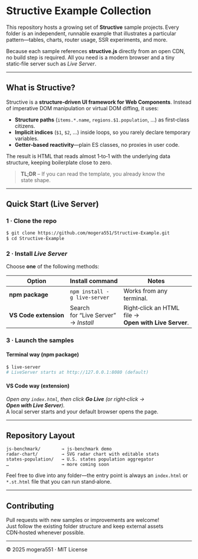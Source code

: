 # Structive Example Collection

This repository hosts a growing set of **Structive** sample projects. Every folder is an independent, runnable example that illustrates a particular pattern—tables, charts, router usage, SSR experiments, and more.

Because each sample references **structive.js** directly from an open CDN, no build step is required. All you need is a modern browser and a tiny static‑file server such as *Live Server*.

---
## What is Structive?
Structive is a **structure‑driven UI framework for Web Components**. Instead of imperative DOM manipulation or virtual DOM diffing, it uses:

* **Structure paths** (`items.*.name`, `regions.$1.population`, …) as first‑class citizens.
* **Implicit indices** (`$1`, `$2`, …) inside loops, so you rarely declare temporary variables.
* **Getter‑based reactivity**—plain ES classes, no proxies in user code.

The result is HTML that reads almost 1‑to‑1 with the underlying data structure, keeping boilerplate close to zero.

> **TL;DR** – If you can read the template, you already know the state shape.

---
## Quick Start (Live Server)

### 1 · Clone the repo
```bash
$ git clone https://github.com/mogera551/Structive-Example.git
$ cd Structive-Example
```

### 2 · Install *Live Server*
Choose **one** of the following methods:

| Option | Install command | Notes |
|--------|----------------|-------|
| **npm package** | `npm install -g live-server` | Works from any terminal. |
| **VS Code extension** | Search for “Live Server” → *Install* | Right‑click an HTML file → **Open with Live Server**. |

### 3 · Launch the samples

#### Terminal way (npm package)
```bash
$ live-server
# LiveServer starts at http://127.0.0.1:8080 (default)
```

#### VS Code way (extension)
*Open any `index.html`, then click **Go Live** (or right‑click → **Open with Live Server**).*  
A local server starts and your default browser opens the page.

---
## Repository Layout
```
js-benchmark/        → js-benchmark demo
radar-chart/         → SVG radar chart with editable stats
states-population/   → U.S. states population aggregator
…                    → more coming soon
```
Feel free to dive into any folder—the entry point is always an `index.html` or `*.st.html` file that you can run stand‑alone.

---
## Contributing
Pull requests with new samples or improvements are welcome!  
Just follow the existing folder structure and keep external assets CDN‑hosted whenever possible.

---
© 2025 mogera551 · MIT License

